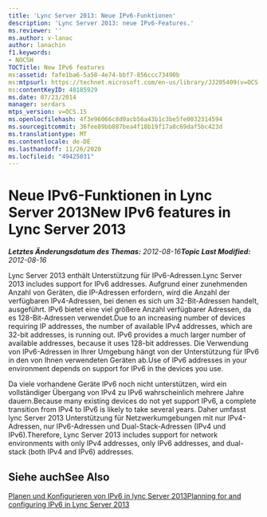 ```yaml
---
title: 'Lync Server 2013: Neue IPv6-Funktionen'
description: 'Lync Server 2013: neue IPv6-Features.'
ms.reviewer: ''
ms.author: v-lanac
author: lanachin
f1.keywords:
- NOCSH
TOCTitle: New IPv6 features
ms:assetid: fafe1ba6-5a58-4e74-bbf7-856ccc73490b
ms:mtpsurl: https://technet.microsoft.com/en-us/library/JJ205409(v=OCS.15)
ms:contentKeyID: 48185929
ms.date: 07/23/2014
manager: serdars
mtps_version: v=OCS.15
ms.openlocfilehash: 4f3e96066c8d0acb56a43b1c3be5fe0032314594
ms.sourcegitcommit: 36fee89bb887bea4f18b19f17a8c69daf5bc423d
ms.translationtype: MT
ms.contentlocale: de-DE
ms.lasthandoff: 11/26/2020
ms.locfileid: "49425031"
---
```

# <a name="new-ipv6-features-in-lync-server-2013"></a><span data-ttu-id="54a54-103">Neue IPv6-Funktionen in Lync Server 2013</span><span class="sxs-lookup"><span data-stu-id="54a54-103">New IPv6 features in Lync Server 2013</span></span>

<div data-xmlns="http://www.w3.org/1999/xhtml">

<div class="topic" data-xmlns="http://www.w3.org/1999/xhtml" data-msxsl="urn:schemas-microsoft-com:xslt" data-cs="https://msdn.microsoft.com/">

<div data-asp="https://msdn2.microsoft.com/asp">



</div>

<div id="mainSection">

<div id="mainBody"><span data-ttu-id="54a54-104">

<span> </span></span><span class="sxs-lookup"><span data-stu-id="54a54-104">

<span> </span></span></span>

<span data-ttu-id="54a54-105">_**Letztes Änderungsdatum des Themas:** 2012-08-16_</span><span class="sxs-lookup"><span data-stu-id="54a54-105">_**Topic Last Modified:** 2012-08-16_</span></span>

<span data-ttu-id="54a54-106">Lync Server 2013 enthält Unterstützung für IPv6-Adressen.</span><span class="sxs-lookup"><span data-stu-id="54a54-106">Lync Server 2013 includes support for IPv6 addresses.</span></span> <span data-ttu-id="54a54-107">Aufgrund einer zunehmenden Anzahl von Geräten, die IP-Adressen erfordern, wird die Anzahl der verfügbaren IPv4-Adressen, bei denen es sich um 32-Bit-Adressen handelt, ausgeführt. IPv6 bietet eine viel größere Anzahl verfügbarer Adressen, da es 128-Bit-Adressen verwendet.</span><span class="sxs-lookup"><span data-stu-id="54a54-107">Due to an increasing number of devices requiring IP addresses, the number of available IPv4 addresses, which are 32-bit addresses, is running out. IPv6 provides a much larger number of available addresses, because it uses 128-bit addresses.</span></span> <span data-ttu-id="54a54-108">Die Verwendung von IPv6-Adressen in Ihrer Umgebung hängt von der Unterstützung für IPv6 in den von Ihnen verwendeten Geräten ab.</span><span class="sxs-lookup"><span data-stu-id="54a54-108">Use of IPv6 addresses in your environment depends on support for IPv6 in the devices you use.</span></span>

<span data-ttu-id="54a54-109">Da viele vorhandene Geräte IPv6 noch nicht unterstützen, wird ein vollständiger Übergang von IPv4 zu IPv6 wahrscheinlich mehrere Jahre dauern.</span><span class="sxs-lookup"><span data-stu-id="54a54-109">Because many existing devices do not yet support IPv6, a complete transition from IPv4 to IPv6 is likely to take several years.</span></span> <span data-ttu-id="54a54-110">Daher umfasst lync Server 2013 Unterstützung für Netzwerkumgebungen mit nur IPv4-Adressen, nur IPv6-Adressen und Dual-Stack-Adressen (IPv4 und IPv6).</span><span class="sxs-lookup"><span data-stu-id="54a54-110">Therefore, Lync Server 2013 includes support for network environments with only IPv4 addresses, only IPv6 addresses, and dual-stack (both IPv4 and IPv6) addresses.</span></span>

<div>

## <a name="see-also"></a><span data-ttu-id="54a54-111">Siehe auch</span><span class="sxs-lookup"><span data-stu-id="54a54-111">See Also</span></span>


[<span data-ttu-id="54a54-112">Planen und Konfigurieren von IPv6 in lync Server 2013</span><span class="sxs-lookup"><span data-stu-id="54a54-112">Planning for and configuring IPv6 in Lync Server 2013</span></span>](lync-server-2013-planning-for-and-configuring-ipv6.md)  
  

<span data-ttu-id="54a54-113"></div>

</div>

<span> </span>

</div>

</div>

</span><span class="sxs-lookup"><span data-stu-id="54a54-113"></div>

</div>

<span> </span>

</div>

</div>

</span></span></div>


